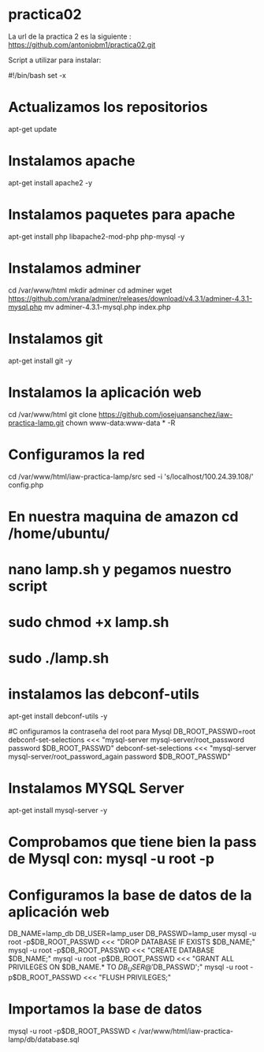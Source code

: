 # practica02

La url de la practica 2 es la siguiente : https://github.com/antoniobm1/practica02.git

Script a utilizar para instalar:

#!/bin/bash
set -x
# Actualizamos los repositorios
apt-get update

# Instalamos apache
apt-get install apache2 -y

# Instalamos paquetes para apache
apt-get install php libapache2-mod-php php-mysql -y

# Instalamos adminer
cd /var/www/html
mkdir adminer
cd adminer
wget https://github.com/vrana/adminer/releases/download/v4.3.1/adminer-4.3.1-mysql.php 
mv adminer-4.3.1-mysql.php index.php

# Instalamos git
apt-get install git -y

# Instalamos la aplicación web
cd /var/www/html
git clone https://github.com/josejuansanchez/iaw-practica-lamp.git 
chown www-data:www-data * -R

# Configuramos la red
cd /var/www/html/iaw-practica-lamp/src
sed -i 's/localhost/100.24.39.108/' config.php

# En nuestra maquina de amazon cd /home/ubuntu/ 
# nano lamp.sh y pegamos nuestro script
# sudo chmod +x lamp.sh
# sudo ./lamp.sh


# instalamos las debconf-utils
apt-get install debconf-utils -y

#C onfiguramos la contraseña del root para Mysql
DB_ROOT_PASSWD=root
debconf-set-selections <<< "mysql-server mysql-server/root_password password $DB_ROOT_PASSWD"
debconf-set-selections <<< "mysql-server mysql-server/root_password_again password $DB_ROOT_PASSWD"

# Instalamos MYSQL Server
apt-get install mysql-server -y

# Comprobamos que tiene bien la pass de Mysql con: mysql -u root -p






# Configuramos la base de datos de la aplicación web
DB_NAME=lamp_db
DB_USER=lamp_user
DB_PASSWD=lamp_user
mysql -u root -p$DB_ROOT_PASSWD <<< "DROP DATABASE IF EXISTS $DB_NAME;"
mysql -u root -p$DB_ROOT_PASSWD <<< "CREATE DATABASE $DB_NAME;"
mysql -u root -p$DB_ROOT_PASSWD <<< "GRANT ALL PRIVILEGES ON $DB_NAME.* TO $DB_USER@'%' IDENTIFIED BY '$DB_PASSWD';"
mysql -u root -p$DB_ROOT_PASSWD <<< "FLUSH PRIVILEGES;"

# Importamos la base de datos
mysql -u root -p$DB_ROOT_PASSWD < /var/www/html/iaw-practica-lamp/db/database.sql
